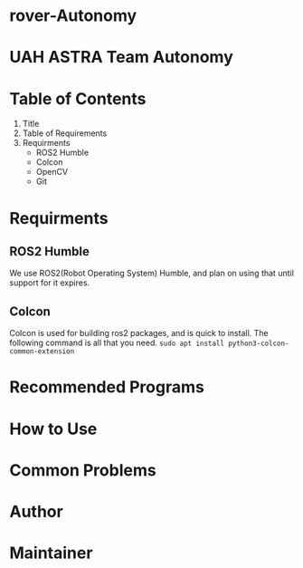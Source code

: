 # rover-Autonomy
# UAH ASTRA Team Autonomy




# Table of Contents
1. Title
2. Table of Requirements
3. Requirments
   - ROS2 Humble
   - Colcon
   - OpenCV
   - Git


# Requirments 

## ROS2 Humble
We use ROS2(Robot Operating System) Humble, and plan on using that until support for it expires.

## Colcon
Colcon is used for building ros2 packages, and is quick to install. The following command is all that you need. 
`sudo apt install python3-colcon-common-extension`

# Recommended Programs


# How to Use



# Common Problems


# Author


# Maintainer